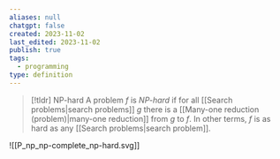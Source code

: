 ```yaml
---
aliases: null
chatgpt: false
created: 2023-11-02
last_edited: 2023-11-02
publish: true
tags:
  - programming
type: definition
---
```

>[!tldr] NP-hard
>A problem $f$ is *NP-hard* if for all [[Search problems|search problems]] $g$ there is a [[Many-one reduction (problem)|many-one reduction]] from $g$ to $f$. In other terms, $f$ is as hard as any [[Search problems|search problem]].

![[P_np_np-complete_np-hard.svg]]
